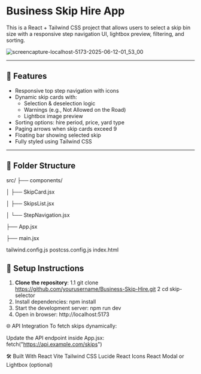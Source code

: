 # Business Skip Hire App

This is a React + Tailwind CSS project that allows users to select a skip bin size with a responsive step navigation UI, lightbox preview, filtering, and sorting.

![screencapture-localhost-5173-2025-06-12-01_53_00](https://github.com/user-attachments/assets/dc9803c8-4176-4a6d-9404-f29e1c9e88ff)



---

## 🚀 Features

- Responsive top step navigation with icons
- Dynamic skip cards with:
  - Selection & deselection logic
  - Warnings (e.g., Not Allowed on the Road)
  - Lightbox image preview
- Sorting options: hire period, price, yard type
- Paging arrows when skip cards exceed 9
- Floating bar showing selected skip
- Fully styled using Tailwind CSS

---

## 📁 Folder Structure
src/
├── components/

│ ├── SkipCard.jsx

│ ├── SkipsList.jsx

│ └── StepNavigation.jsx

├── App.jsx

├── main.jsx

tailwind.config.js
postcss.config.js
index.html

## 🔧 Setup Instructions

1. **Clone the repository**:
   1.1 git clone https://github.com/yourusername/Business-Skip-Hire.git
2 cd skip-selector
3. Install dependencies: npm install
4. Start the development server: npm run dev
5. Open in browser: http://localhost:5173

🌐 API Integration
To fetch skips dynamically:

Update the API endpoint inside App.jsx:
fetch("https://api.example.com/skips")

🛠 Built With
React
Vite
Tailwind CSS
Lucide React Icons
React Modal or Lightbox (optional)
